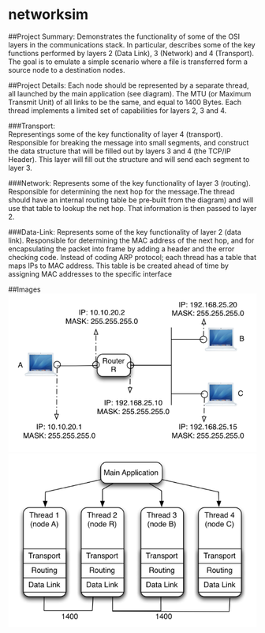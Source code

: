 # networksim

##Project Summary:
Demonstrates the	functionality	of	some	of	the	OSI	layers	in	the	communications	stack.	In	particular, describes some of	the	key	functions	performed	by	layers	2	(Data	Link),	3	(Network)	and	4 (Transport). The	goal	is	to	emulate	a	simple	scenario	where a	file	is	transferred	form	a	source	node	to	a	destination nodes.

##Project	Details:
Each	node should	be represented	by	a	separate	thread,	all	launched	 by	 the	 main	 application (see diagram).	The	MTU	(or	Maximum	Transmit	Unit)	of	all	links	to	be	the	same,	and	equal	to	1400	Bytes. Each	thread	implements	a	limited	set	of	capabilities for	layers	2,	3	and	4.

###Transport:	
Representings	some	of	the	key functionality	of	layer	4	(transport).	Responsible for breaking	the	message	into	small	segments,	and	construct	the	data	structure	that	will	be	filled	out	by	layers	3	and	4	(the	TCP/IP	Header).	This	layer	will	fill	out the structure and will send	each	segment to layer 3.

###Network:	
Represents	some	of	the	key functionality	of	layer	3	(routing).	Responsible	for	determining	the	next	hop	for	the	message.The	thread	should	have	an	internal	routing	table	be	pre‐built	from	the	diagram)	and	will	use	that	table	to	lookup	the	net	hop.	That	information	is	then	passed	to	layer 2.

###Data-Link: 
Represents	some	of	the	key functionality	of	layer	2	(data	link).	Responsible	for	determining	the	MAC	address	of	the	next	hop,	and	for	encapsulating	the	packet	into	frame	by	adding	a	header	 and	 the	 error	 checking	 code.	 Instead of	coding	ARP	 protocol;	 each	 thread	 has a table	 that	 maps IPs to	MAC	address. This	table is be created ahead of time	by assigning MAC	addresses to	the	specific	interface

##Images
![](https://raw.githubusercontent.com/RushilPatel/networksim/master/img/topology.PNG "Topology")
![](https://raw.githubusercontent.com/RushilPatel/networksim/master/img/img.PNG)
